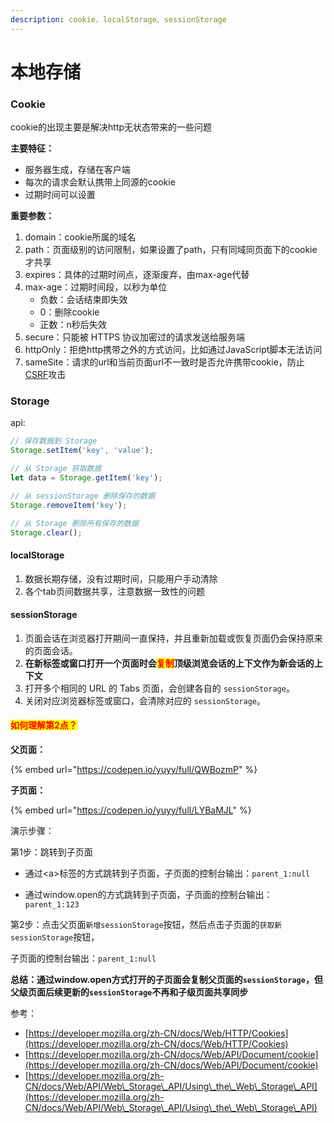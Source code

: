 ```yaml
---
description: cookie、localStorage、sessionStorage
---
```


# 本地存储

### Cookie

cookie的出现主要是解决http无状态带来的一些问题

**主要特征：**

* 服务器生成，存储在客户端
* 每次的请求会默认携带上同源的cookie
* 过期时间可以设置



**重要参数：**

1. domain：cookie所属的域名
2. path：页面级别的访问限制，如果设置了path，只有同域同页面下的cookie才共享
3. expires：具体的过期时间点，逐渐废弃，由max-age代替
4. max-age：过期时间段，以秒为单位
   * 负数：会话结束即失效
   * 0：删除cookie
   * 正数：n秒后失效
5. secure：只能被 HTTPS 协议加密过的请求发送给服务端
6. httpOnly：拒绝http携带之外的方式访问，比如通过JavaScript脚本无法访问
7. sameSite：请求的url和当前页面url不一致时是否允许携带cookie，防止[CSRF](../../readme/ji-suan-ji-wang-luo/chang-jian-wang-luo-gong-ji/csrf.md)攻击



### Storage

api:

```javascript
// 保存数据到 Storage
Storage.setItem('key', 'value');

// 从 Storage 获取数据
let data = Storage.getItem('key');

// 从 sessionStorage 删除保存的数据
Storage.removeItem('key');

// 从 Storage 删除所有保存的数据
Storage.clear();
```

#### localStorage

1. 数据长期存储，没有过期时间，只能用户手动清除
2. 各个tab页间数据共享，注意数据一致性的问题

#### sessionStorage

1. 页面会话在浏览器打开期间一直保持，并且重新加载或恢复页面仍会保持原来的页面会话。
2. **在新标签或窗口打开一个页面时会**<mark style="color:red;">**复制**</mark>**顶级浏览会话的上下文作为新会话的上下文**
3. 打开多个相同的 URL 的 Tabs 页面，会创建各自的 `sessionStorage`。
4. 关闭对应浏览器标签或窗口，会清除对应的 `sessionStorage`。

#### <mark style="color:red;">如何理解第2点？</mark>

**父页面：**

{% embed url="https://codepen.io/yuyy/full/QWBozmP" %}

**子页面：**

{% embed url="https://codepen.io/yuyy/full/LYBaMJL" %}

演示步骤：

第1步：跳转到子页面

*   通过\<a>标签的方式跳转到子页面，子页面的控制台输出：`parent_1:null`


* 通过window.open的方式跳转到子页面，子页面的控制台输出：`parent_1:123`

第2步：点击父页面`新增sessionStorage`按钮，然后点击子页面的`获取新sessionStorage`按钮，

子页面的控制台输出：`parent_1:null`



**总结：通过window.open方式打开的子页面会复制父页面的`sessionStorage`，但父级页面后续更新的`sessionStorage`不再和子级页面共享同步**









参考：

* [https://developer.mozilla.org/zh-CN/docs/Web/HTTP/Cookies](https://developer.mozilla.org/zh-CN/docs/Web/HTTP/Cookies)
* [https://developer.mozilla.org/zh-CN/docs/Web/API/Document/cookie](https://developer.mozilla.org/zh-CN/docs/Web/API/Document/cookie)
* [https://developer.mozilla.org/zh-CN/docs/Web/API/Web\_Storage\_API/Using\_the\_Web\_Storage\_API](https://developer.mozilla.org/zh-CN/docs/Web/API/Web\_Storage\_API/Using\_the\_Web\_Storage\_API)

